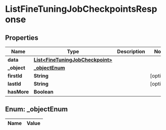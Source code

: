 

# ListFineTuningJobCheckpointsResponse

## Properties

Name | Type | Description | Notes
------------ | ------------- | ------------- | -------------
**data** | [**List&lt;FineTuningJobCheckpoint&gt;**](FineTuningJobCheckpoint.md) |  | 
**_object** | [**_objectEnum**](#_objectEnum) |  | 
**firstId** | **String** |  |  [optional]
**lastId** | **String** |  |  [optional]
**hasMore** | **Boolean** |  | 


## Enum: _objectEnum

Name | Value
---- | -----




